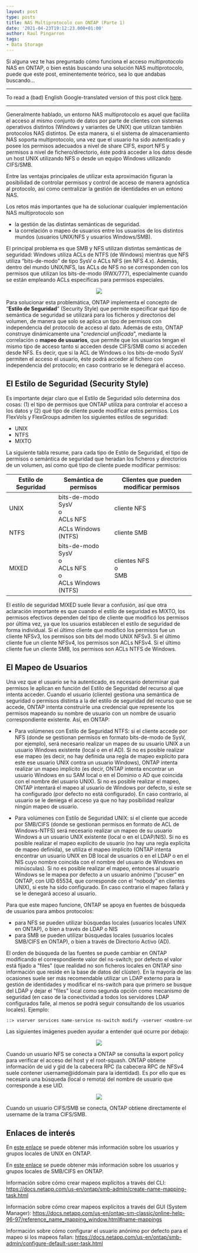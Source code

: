 ```yaml
---
layout: post
type: posts
title: NAS Multiprotocolo con ONTAP (Parte 1)
date: '2021-04-23T19:12:23.000+01:00'
author: Raul Pingarron
tags:
- Data Storage
---
```

Si alguna vez te has preguntado cómo funciona el acceso multiprotocolo NAS en ONTAP, o bien estás buscando una solución NAS multiprotocolo, puede que este post, eminentemente teórico, sea lo que andabas buscando...  
  
---
To read a (bad) English Google-translated version of this post click <a href="https://translate.google.com/translate?hl=&sl=es&tl=en&u=https%3A%2F%2Fraul-pingarron.github.io%2F2021%2F04%2F23%2FONTAP-NAS_Multiprotocolo.html" target="_blank">here</a>.

---   

Generalmente hablado, un entorno NAS multiprotocolo es aquel que facilita el acceso al mismo conjunto de datos por parte de clientes con sistemas operativos distintos (Windows y variantes de UNIX) que utilizan también protocolos NAS distintos. De esta manera, si el sistema de almacenamiento NAS soporta multiprotocolo, una vez que el usuario ha sido autenticado y posee los permisos adecuados a nivel de share CIFS, export NFS y permisos a nivel de fichero/directorio, éste podrá acceder a los datos desde un host UNIX utilizando NFS o desde un equipo Windows utilizando CIFS/SMB.

Entre las ventajas principales de utilizar esta aproximación figuran la posibilidad de controlar permisos y control de acceso de manera agnóstica al protocolo, así como centralizar la gestión de identidades en un entono NAS.

Los retos más importantes que ha de solucionar cualquier implementación NAS multiprotocolo son 
- la gestión de las distintas semánticas de seguridad.
- la correlación o mapeo de usuarios entre los usuarios de los distintos mundos (usuarios UNIX/NFS y usuarios Windows/SMB).

El principal problema es que SMB y NFS utilizan distintas semánticas de seguridad: Windows utiliza ACLs de NTFS (de Windows) mientras que NFS utiliza “bits-de-modo” de tipo SysV o ACLs NFS (en NFS 4.x). Además, dentro del mundo UNIX/NFS, las ACLs de NFS no se corresponden con los permisos que utilizan los bits-de-modo (RWX/777), especialmente cuando se están empleando ACLs específicas para permisos especiales. 
<p align="center">
  <img src="/images/posts/NAS_Multiprotocolo_01.jpg">
</p>   

Para solucionar esta problemática, ONTAP implementa el concepto de “**Estilo de Seguridad**” (Security Style) que permite especificar qué tipo de semántica de seguridad se utilizará para los ficheros y directorios del volumen, de manera que solo se aplica un tipo de permisos con independencia del protocolo de acceso al dato. Además de esto, ONTAP construye dinámicamente una "*credencial unificada*", mediante la correlación o **mapeo de usuarios**, que permite que los usuarios tengan el mismo tipo de acceso tanto si acceden desde CIFS/SMB como si acceden desde NFS. Es decir, que si la ACL de Windows o los bits-de-modo SysV permiten el acceso el usuario, éste podrá acceder al fichero con independencia del protocolo; en caso contrario se le denegará el acceso.


## El Estilo de Seguridad (Security Style)

Es importante dejar claro que el Estilo de Seguridad sólo determina dos cosas: (1) el tipo de permisos que ONTAP utiliza para controlar el acceso a los datos y (2) qué tipo de cliente puede modificar estos permisos. 
Los FlexVols y FlexGroups admiten los siguientes estilos de seguridad:
 - UNIX
 - NTFS
 - MIXTO
 
La siguiente tabla resume, para cada tipo de Estilo de Seguridad, el tipo de permisos o semántica de seguridad que heradan los ficheros y directorios de un volumen, así como qué tipo de cliente puede modificar permisos:

|  Estilo de Seguridad | Semántica de permisos | Clientes que pueden modificar permisos | 
|---|---|---|
| UNIX | bits-de-modo SysV <br> o<br>ACLs NFS | cliente NFS |
| NTFS | ACLs Windows (NTFS) | cliente SMB |
| MIXED | bits-de-modo SysV <br> o<br>ACLs NFS <br>o<br>ACLs Windows (NTFS) | clientes NFS <br>o<br> SMB |


El estilo de seguridad MIXED suele llevar a confusión, así que otra aclaración importante es que cuando el estilo de seguridad es MIXTO, los permisos efectivos dependen del tipo de cliente que modificó los permisos por última vez, ya que los usuarios establecen el estilo de seguridad de forma individual. Si el último cliente que modificó los permisos fue un cliente NFSv3, los permisos son bits del modo UNIX NFSv3. Si el último cliente fue un cliente NFSv4, los permisos son ACLs NFSv4. Si el último cliente fue un cliente SMB, los permisos son ACLs NTFS de Windows.


## El Mapeo de Usuarios

Una vez que el usuario se ha autenticado, es necesario determinar qué permisos le aplican en función del Estilo de Seguridad del recurso al que intenta acceder. Cuando el usuario (cliente) gestiona una semántica de seguridad o permisos distinta a la del estilo de seguridad del recurso que se accede, ONTAP intenta construirle una credencial que represente los permisos mapeando su nombre de usuario con un nombre de usuario correspondiente existente.
Así, en ONTAP:
- Para volúmenes con Estilo de Seguridad NTFS: si el cliente accede por NFS (donde se gestionan permisos en formato bits-de-modo de SysV, por ejemplo), será necesario realizar un mapeo de su usuario UNIX a un usuario Windows existente (local o en el AD). Si no es posible realizar ese mapeo (es decir, no hay definida una regla de mapeo explícito para este ese usuario UNIX contra un usuario Windows), ONTAP intenta realizar un mapeo implícito (es decir, ONTAP intenta encontrar un usuario Windows en su SAM local o en el Dominio o AD que coincida con el nombre del usuario UNIX). Si no es posible realizar el mapeo, ONTAP intentará el mapeo al usuario de Windows por defecto, si este se ha configurado (por defecto no está configurado). En caso contrario, al usuario se le deniega el acceso ya que no hay posibilidad realizar ningún mapeo de usuario.
	
- Para volúmenes con Estilo de Seguridad UNIX: si el cliente que accede por SMB/CIFS (donde se gestionan permisos en formato de ACL de Windows-NTFS) será necesario realizar un mapeo de su usuario Windows a un usuario UNIX existente (local o en el LDAP/NIS). Si no es posible realizar el mapeo explícito de usuario (no hay una regla explícita de mapeo definida), se utiliza el mapeo implícito (ONTAP intenta encontrar un usuario UNIX en DB local de usuarios o en el LDAP o en el NIS cuyo nombre coincida con el nombre del usuario de Windows en minúsculas). Si no es posible realizar el mapeo, entonces al usuario Windows se le mapea por defecto a un usuario anónimo (“pcuser” en ONTAP, con UID 65534, que corresponde con el “nobody” en clientes UNIX), si este ha sido configurado. En caso contrario el mapeo fallará y se le denegará acceso al usuario.


Para que este mapeo funcione, ONTAP se apoya en fuentes de búsqueda de usuarios para ambos protocolos: 
- para NFS se pueden utilizar búsquedas locales (usuarios locales UNIX en ONTAP), o bien a través de LDAP o NIS
- para SMB se pueden utilizar búsquedas locales (usuarios locales SMB/CIFS en ONTAP), o bien a través de Directorio Activo (AD).

El orden de búsqueda de las fuentes se puede cambiar en ONTAP modificando el correspondiente valor del ns-switch; por defecto el valor está fijado a "files" (que realidad no son ficheros locales en ONTAP sino información que reside en la base de datos del clúster). En la mayoría de las ocasiones suele ser más recomendable utilizar un LDAP externo para la gestión de identidades y modificar el ns-switch para que primero se busque del LDAP y dejar el "files" local como segunda opción como mecanismo de seguridad (en caso de la conectividad a todos los servidores LDAP configurados falle, al menos se podrá seguir consultando de los usuarios locales).
Ejemplo: 
```pascal
::> vserver services name-service ns-switch modify -vserver <nombre-svm> -database namemap -sources ldap,files
```

Las siguientes imágenes pueden ayudar a entender qué ocurre por debajo:

<p align="center">
  <img src="/images/posts/NAS_Multiprotocolo_03.jpg">
</p>   

Cuando un usuario NFS se conecta a ONTAP se consulta la export policy para verificar el acceso del host y el root-squash. ONTAP obtiene información de uid y gid de la cabecera RPC (la cabecera RPC de NFSv4 suele contener username@iddomain para la identidad). Es por ello que es necesaria una búsqueda (local o remota) del nombre de usuario que corresponde a ese UID.

<p align="center">
  <img src="/images/posts/NAS_Multiprotocolo_02.jpg">
</p>   

Cuando un usuario CIFS/SMB se conecta, ONTAP obtiene directamente el username de la trama CIFS/SMB.



## Enlaces de interés

En <a href="https://docs.netapp.com/us-en/ontap/nfs-admin/commands-manage-local-unix-users-reference.html" target="_blank">este enlace</a> se puede obtener más información sobre los usuarios y grupos locales de UNIX en ONTAP.


En <a href="https://docs.netapp.com/us-en/ontap/smb-admin/local-users-groups-concepts-concept.html" target="_blank">este enlace</a> se puede obtener más información sobre los usuarios y grupos locales de SMB/CIFS en ONTAP.

Información sobre cómo crear mapeos explícitos a través del CLI: <a href="https://docs.netapp.com/us-en/ontap/smb-admin/create-name-mapping-task.html" target="_blank">https://docs.netapp.com/us-en/ontap/smb-admin/create-name-mapping-task.html</a>

Información sobre cómo crear mapeos explícitos a través del GUI (System Manager): <a href="https://docs.netapp.com/us-en/ontap-sm-classic/online-help-96-97/reference_name_mapping_window.html#name-mappings" target="_blank">https://docs.netapp.com/us-en/ontap-sm-classic/online-help-96-97/reference_name_mapping_window.html#name-mappings</a>

Información sobre cómo configurar el usuario anónimo por defecto para el mapeo si los mapeos fallan: <a href="https://docs.netapp.com/us-en/ontap/smb-admin/configure-default-user-task.html" target="_blank">https://docs.netapp.com/us-en/ontap/smb-admin/configure-default-user-task.html</a>

